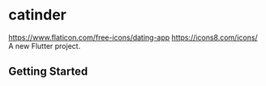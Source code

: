 # catinder
https://www.flaticon.com/free-icons/dating-app
https://icons8.com/icons/
A new Flutter project.

## Getting Started

